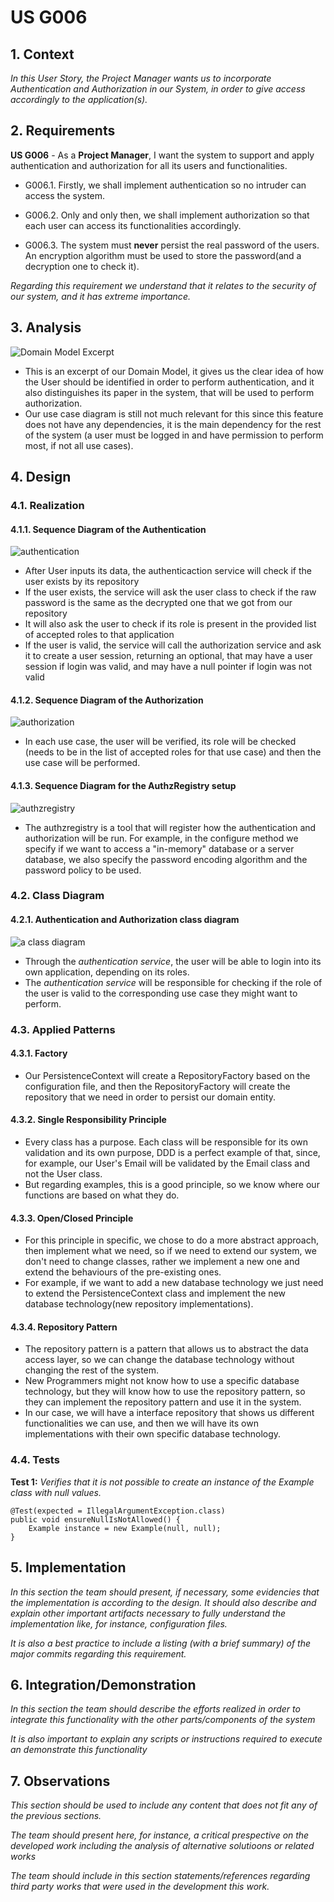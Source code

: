 # US G006

## 1. Context

*In this User Story, the Project Manager wants us to incorporate Authentication and Authorization in our System, in order to give access accordingly to the application(s).*

## 2. Requirements

**US G006** - As a **Project Manager**, I want the system to support and apply authentication and authorization for all its users and functionalities.

- G006.1. Firstly, we shall implement authentication so no intruder can access the system.

- G006.2. Only and only then, we shall implement authorization so that each user can access its functionalities accordingly.

- G006.3. The system must **never** persist the real password of the users. An encryption algorithm must be used to store the password(and a decryption one to check it).

*Regarding this requirement we understand that it relates to the security of our system, and it has extreme importance.*

## 3. Analysis

![Domain Model Excerpt](Analysis/Domain_Model_Excerpt.svg)

- This is an excerpt of our Domain Model, it gives us the clear idea of how the User should be identified in order to perform authentication, and it also distinguishes its paper in the system, that will be used to perform authorization.
- Our use case diagram is still not much relevant for this since this feature does not have any dependencies, it is the main dependency for the rest of the system (a user must be logged in and have permission to perform most, if not all use cases).

## 4. Design

### 4.1. Realization

#### 4.1.1. Sequence Diagram of the Authentication

![authentication](Design/AuthenticationSequenceDiagram/SD.svg)
- After User inputs its data, the authenticaction service will check if the user exists by its repository
- If the user exists, the service will ask the user class to check if the raw password is the same as the decrypted one that we got from our repository
- It will also ask the user to check if its role is present in the provided list of accepted roles to that application
- If the user is valid, the service will call the authorization service and ask it to create a user session, returning an optional, that may have a user session if login was valid, and may have a null pointer if login was not valid

#### 4.1.2. Sequence Diagram of the Authorization

![authorization](Design/AuthorizationSequenceDiagram/SD.svg)
- In each use case, the user will be verified, its role will be checked (needs to be in  the list of accepted roles for that use case) and then the use case will be performed.

#### 4.1.3. Sequence Diagram for the AuthzRegistry setup

![authzregistry](Design/AuthzRegistryConfigSequenceDiagram/SD.svg)
- The authzregistry is a tool that will register how the authentication and authorization will be run. For example, in the configure method we specify if we want to access a "in-memory" database or a server database, we also specify the password encoding algorithm and the password policy to be used.

### 4.2. Class Diagram

#### 4.2.1. Authentication and Authorization class diagram
![a class diagram](Design/Class_Diagram.svg)
- Through the *authentication service*, the user will be able to login into its own application, depending on its roles.
- The *authentication service* will be responsible for checking if the role of the user is valid to the corresponding use case they might want to perform.

### 4.3. Applied Patterns

#### 4.3.1. Factory

- Our PersistenceContext will create a RepositoryFactory based on the configuration file, and then the RepositoryFactory will create the repository that we need in order to persist our domain entity.

#### 4.3.2. Single Responsibility Principle

- Every class has a purpose. Each class will be responsible for its own validation and its own purpose, DDD is a perfect example of that, since, for example, our User's Email will be validated by the Email class and not the User class.
- But regarding examples, this is a good principle, so we know where our functions are based on what they do.

#### 4.3.3. Open/Closed Principle

- For this principle in specific, we chose to do a more abstract approach, then implement what we need, so if we need to extend our system, we don't need to change classes, rather we implement a new one and extend the behaviours of the pre-existing ones.
- For example, if we want to add a new database technology we just need to extend the PersistenceContext class and implement the new database technology(new repository implementations).

#### 4.3.4. Repository Pattern

- The repository pattern is a pattern that allows us to abstract the data access layer, so we can change the database technology without changing the rest of the system.
- New Programmers might not know how to use a specific database technology, but they will know how to use the repository pattern, so they can implement the repository pattern and use it in the system.
- In our case, we will have a interface repository that shows us different functionalities we can use, and then we will have its own implementations with their own specific database technology.

### 4.4. Tests

**Test 1:** *Verifies that it is not possible to create an instance of the Example class with null values.*

```
@Test(expected = IllegalArgumentException.class)
public void ensureNullIsNotAllowed() {
	Example instance = new Example(null, null);
}
````

## 5. Implementation

*In this section the team should present, if necessary, some evidencies that the implementation is according to the design. It should also describe and explain other important artifacts necessary to fully understand the implementation like, for instance, configuration files.*

*It is also a best practice to include a listing (with a brief summary) of the major commits regarding this requirement.*

## 6. Integration/Demonstration

*In this section the team should describe the efforts realized in order to integrate this functionality with the other parts/components of the system*

*It is also important to explain any scripts or instructions required to execute an demonstrate this functionality*

## 7. Observations

*This section should be used to include any content that does not fit any of the previous sections.*

*The team should present here, for instance, a critical prespective on the developed work including the analysis of alternative solutioons or related works*

*The team should include in this section statements/references regarding third party works that were used in the development this work.* 

